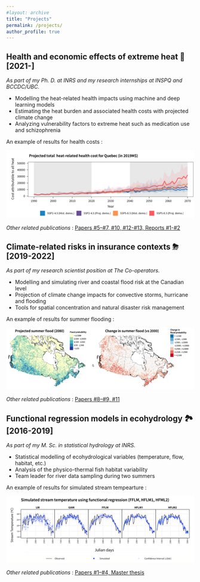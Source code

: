 ```yaml
---
#layout: archive
title: "Projects"
permalink: /projects/
author_profile: true
---
```


Health and economic effects of extreme heat 🌇 [2021-]
-------------------

*As part of my Ph. D. at INRS and my research internships at INSPQ and BCCDC/UBC.*

- Modelling the heat-related health impacts using machine and deep learning models
- Estimating the heat burden and associated health costs with projected climate change
- Analyzing vulnerability factors to extreme heat such as medication use and schizophrenia 

An example of results for health costs : 

<img src = "/../files/fig_proj_3.png" />

*Other related publications* : [Papers #5–#7, #10, #12-#13, Reports #1-#2](https://jeremieboudreault.github.io/publications/)


Climate-related risks in insurance contexts ⛈ [2019-2022] 
-------------------

*As part of my research scientist position at The Co-operators.*

- Modelling and simulating river and coastal flood risk at the Canadian level
- Projection of climate change impacts for convective storms, hurricane and flooding
- Tools for spatial concentration and natural disaster risk management

An example of results for summer flooding :

<img src = "/../files/fig_proj_2.png" />

*Other related publications* : [Papers #8–#9, #11](https://jeremieboudreault.github.io/publications/)


Functional regression models in ecohydrology 🏞 [2016-2019] 
------------------ 

*As part of my M. Sc. in statistical hydrology at INRS.*

- Statistical modelling of ecohydrological variables (temperature, flow, habitat, etc.)
- Analysis of the physico-thermal fish habitat variability
- Team leader for river data sampling during two summers

An example of results for simulated stream tempearture : 

<img src = "/../files/fig_proj_1.png" />

*Other related publications* : [Papers #1–#4, Master thesis](https://jeremieboudreault.github.io/publications/)
